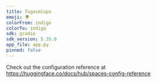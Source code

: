 ```yaml
---
title: Tugasmlops
emoji: 🌍
colorFrom: indigo
colorTo: indigo
sdk: gradio
sdk_version: 5.35.0
app_file: app.py
pinned: false
---
```


Check out the configuration reference at https://huggingface.co/docs/hub/spaces-config-reference
